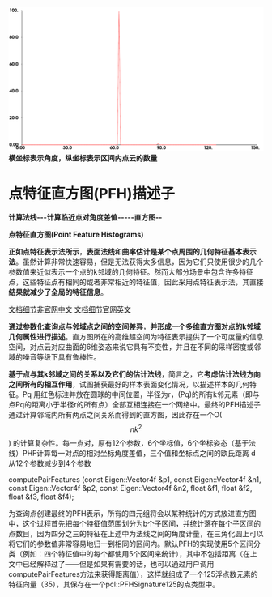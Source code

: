 ![效果](./imgs/1.png)
**横坐标表示角度，纵坐标表示区间内点云的数量**


# 点特征直方图(PFH)描述子

**计算法线---计算临近点对角度差值-----直方图--** 

 **点特征直方图(Point Feature Histograms)**

**正如点特征表示法所示**，**表面法线和曲率估计是某个点周围的几何特征基本表示法**。虽然计算非常快速容易，但是无法获得太多信息，因为它们只使用很少的几个参数值来近似表示一个点的k邻域的几何特征。然而大部分场景中包含许多特征点，这些特征点有相同的或者非常相近的特征值，因此采用点特征表示法，其直接**结果就减少了全局的特征信息**。

[文档细节非官网中文](http://www.pclcn.org/study/shownews.php?lang=cn&id=101)
[文档细节官网英文](http://pointclouds.org/documentation/tutorials/pfh_estimation.php) 

**通过参数化查询点与邻域点之间的空间差异**，**并形成一个多维直方图对点的k邻域几何属性进行描述**。直方图所在的高维超空间为特征表示提供了一个可度量的信息空间，对点云对应曲面的6维姿态来说它具有不变性，并且在不同的采样密度或邻域的噪音等级下具有鲁棒性。

**基于点与其k邻域之间的关系以及它们的估计法线**，简言之，它**考虑估计法线方向之间所有的相互作用**，试图捕获最好的样本表面变化情况，以描述样本的几何特征。Pq 用红色标注并放在圆球的中间位置，半径为r，(Pq)的所有k邻元素（即与点Pq的距离小于半径r的所有点）全部互相连接在一个网络中。最终的PFH描述子通过计算邻域内所有两点之间关系而得到的直方图，因此存在一个O($$nk^2$$) 的计算复杂性。每一点对，原有12个参数，6个坐标值，6个坐标姿态（基于法线）PHF计算每一对点的相对坐标角度差值，三个值和坐标点之间的欧氏距离 d 从12个参数减少到4个参数

computePairFeatures (const Eigen::Vector4f &p1, const Eigen::Vector4f &n1,
const Eigen::Vector4f &p2, const Eigen::Vector4f &n2,
float &f1, float &f2, float &f3, float &f4);

为查询点创建最终的PFH表示，所有的四元组将会以某种统计的方式放进直方图中，这个过程首先把每个特征值范围划分为b个子区间，并统计落在每个子区间的点数目，因为四分之三的特征在上述中为法线之间的角度计量，在三角化圆上可以将它们的参数值非常容易地归一到相同的区间内。默认PFH的实现使用5个区间分类（例如：四个特征值中的每个都使用5个区间来统计），其中不包括距离（在上文中已经解释过了——但是如果有需要的话，也可以通过用户调用computePairFeatures方法来获得距离值），这样就组成了一个125浮点数元素的特征向量（35），其保存在一个pcl::PFHSignature125的点类型中。
